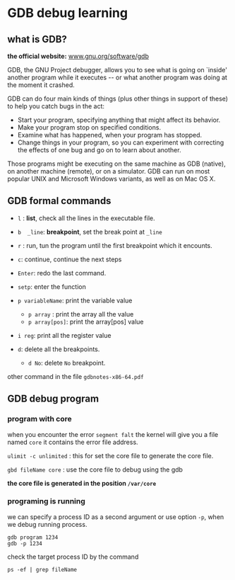 # GDB debug learning

## what is GDB?

**the official website:** www.gnu.org/software/gdb

GDB, the GNU Project debugger, allows you to see what is going on `inside' another program while it executes -- or what another program was doing at the moment it crashed.

GDB can do four main kinds of things (plus other things in support of these) to help you catch bugs in the act:

- Start your program, specifying anything that might affect its behavior.
- Make your program stop on specified conditions.
- Examine what has happened, when your program has stopped.
- Change things in your program, so you can experiment with correcting the effects of one bug and go on to learn about another.

Those programs might be executing on the same machine as GDB (native), on another machine (remote), or on a simulator.  GDB can run on most popular UNIX and Microsoft Windows variants, as well as on Mac OS X.

## GDB formal commands

- `l` : **list**, check all the lines in the executable file.
- `b  _line`: **breakpoint**, set the break point at `_line`
- `r` : run, tun the program until the first breakpoint which it encounts.
- `c`: continue, continue the next steps
- `Enter`:  redo the last command.
- `setp`: enter the function
- `p variableName`: print the variable value 
  - `p array` : print the array all the value
  - `p array[pos]`: print the array[pos] value

- `i reg`: print all the register value
- `d`: delete all the breakpoints.
  - `d No`: delete `No` breakpoint.


other command in the file `gdbnotes-x86-64.pdf`

## GDB debug program 

### program with core 

when you encounter the error `segment falt` the kernel will give you a file named `core`  it contains the error file address.

`ulimit -c unlimited` : this for set the core file to generate the core file.

`gbd fileName core` : use the core file to debug using the gdb

**the core file is generated in the position `/var/core`**



### programing is running

we can specify a process ID as a second argument or use option `-p`, when we debug running process.

```shell
gdb program 1234
gdb -p 1234
```

check the target process ID by the command 

`ps -ef | grep fileName  `



